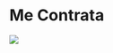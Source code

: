 # Me Contrata

<img src="https://raw.githubusercontent.com/mecontrata/mecontrata.github.io/master/public/apple-touch-icon.png">

